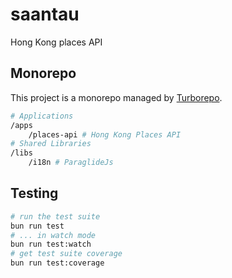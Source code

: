 # saantau
Hong Kong places API

## Monorepo

This project is a monorepo managed by [Turborepo](https://turbo.build/).

```bash
# Applications
/apps
    /places-api # Hong Kong Places API
# Shared Libraries
/libs
    /i18n # ParaglideJs
```

## Testing

```sh
# run the test suite
bun run test
# ... in watch mode
bun run test:watch
# get test suite coverage
bun run test:coverage
```
